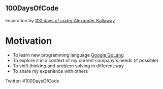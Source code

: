 ## 100DaysOfCode

Inspiration by [100 days of code/ Alexander Kallaway](http://100daysofcode.com).

# Motivation

* To learn new programming language [Google GoLang](https://golang.org)
* To explore it in a context of my current company's needs (if possible)
* To shift thinking and problem solving in different way
* To share my experience with others

Twitter:
#100DaysOfCode
